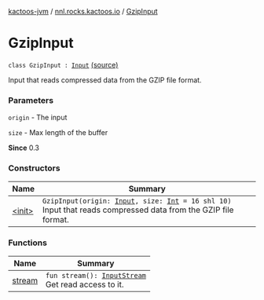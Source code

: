 [kactoos-jvm](../../index.md) / [nnl.rocks.kactoos.io](../index.md) / [GzipInput](./index.md)

# GzipInput

`class GzipInput : `[`Input`](../../nnl.rocks.kactoos/-input/index.md) [(source)](https://github.com/neonailol/kactoos/blob/master/kactoos-jvm/src/main/kotlin/nnl/rocks/kactoos/io/GzipInput.kt#L15)

Input that reads compressed data from the GZIP file format.

### Parameters

`origin` - The input

`size` - Max length of the buffer

**Since**
0.3

### Constructors

| Name | Summary |
|---|---|
| [&lt;init&gt;](-init-.md) | `GzipInput(origin: `[`Input`](../../nnl.rocks.kactoos/-input/index.md)`, size: `[`Int`](https://kotlinlang.org/api/latest/jvm/stdlib/kotlin/-int/index.html)` = 16 shl 10)`<br>Input that reads compressed data from the GZIP file format. |

### Functions

| Name | Summary |
|---|---|
| [stream](stream.md) | `fun stream(): `[`InputStream`](http://docs.oracle.com/javase/8/docs/api/java/io/InputStream.html)<br>Get read access to it. |
